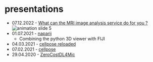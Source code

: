 # presentations
* 07.12.2022 - [What can the MRI image analysis service
do for you ?](https://github.com/MontpellierRessourcesImagerie/presentations/releases/download/v1.0/mri-ia-service-inm.pdf)
![animation slide 5](https://github.com/MontpellierRessourcesImagerie/presentations/releases/download/v1.0/ani.gif)
* 01.07.2021 - [naparij](https://montpellierressourcesimagerie.github.io/presentations/naparij/naparij.revealjs.htm)
    * Combining the python 3D viewer with FIJI
* 04.03.2021 - [cellpose reloaded](https://montpellierressourcesimagerie.github.io/presentations/cellpose_reloaded/cellpose_reloaded.revealjs.htm#/cellpose-reloaded)
* 07.02.2021 - [cellpose](https://montpellierressourcesimagerie.github.io/presentations/cellpose/cellpose_report.revealjs.htm#/cellpose)
* 29.04.2020 - [ZeroCostDL4Mic](https://montpellierressourcesimagerie.github.io/presentations/zerocostdl4mic/ZeroCostDL4Mic-exp01.revealjs.htm)

